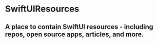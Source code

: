 # SwiftUIResources
A place to contain SwiftUI resources - including repos, open source apps, articles, and more.
---
